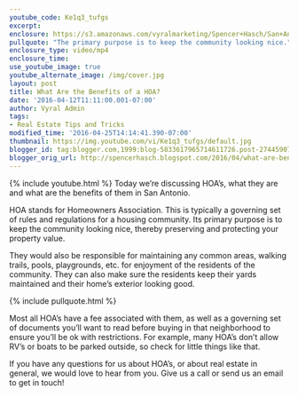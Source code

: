 ```yaml
---
youtube_code: Ke1q3_tufgs
excerpt:
enclosure: https://s3.amazonaws.com/vyralmarketing/Spencer+Hasch/San+Antonio+Real+Estate+Agent-+What+do+HOA%2527s+do%253F.mp4
pullquote: "The primary purpose is to keep the community looking nice."
enclosure_type: video/mp4
enclosure_time:
use_youtube_image: true
youtube_alternate_image: /img/cover.jpg
layout: post
title: What Are the Benefits of a HOA?
date: '2016-04-12T11:11:00.001-07:00'
author: Vyral Admin
tags:
- Real Estate Tips and Tricks
modified_time: '2016-04-25T14:14:41.390-07:00'
thumbnail: https://img.youtube.com/vi/Ke1q3_tufgs/default.jpg
blogger_id: tag:blogger.com,1999:blog-5833617965714611726.post-2744590726374144199
blogger_orig_url: http://spencerhasch.blogspot.com/2016/04/what-are-benefits-of-hoa.html
---
```

{% include youtube.html %}
Today we’re discussing HOA’s, what they are and what are the benefits of them in San Antonio.

HOA stands for Homeowners Association. This is typically a governing set of rules and regulations for a housing community. Its primary purpose is to keep the community looking nice, thereby preserving and protecting your property value.

They would also be responsible for maintaining any common areas, walking trails, pools, playgrounds, etc. for enjoyment of the residents of the community. They can also make sure the residents keep their yards maintained and their home’s exterior looking good.

{% include pullquote.html %}

Most all HOA’s have a fee associated with them, as well as a governing set of documents you’ll want to read before buying in that neighborhood to ensure you’ll be ok with restrictions. For example, many HOA’s don’t allow RV’s or boats to be parked outside, so check for little things like that.

If you have any questions for us about HOA’s, or about real estate in general, we would love to hear from you. Give us a call or send us an email to get in touch!
